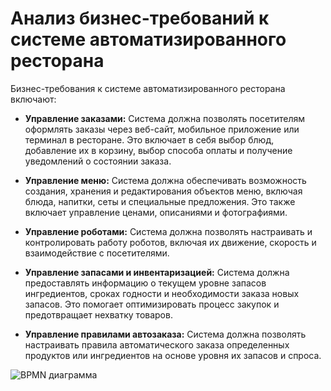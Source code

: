 # Анализ бизнес-требований к системе автоматизированного ресторана

Бизнес-требования к системе автоматизированного ресторана включают:

- **Управление заказами:** 
   Система должна позволять посетителям оформлять заказы через веб-сайт, мобильное приложение или терминал в ресторане. Это включает в себя выбор блюд, добавление их в корзину, выбор способа оплаты и получение уведомлений о состоянии заказа.

- **Управление меню:** 
   Система должна обеспечивать возможность создания, хранения и редактирования объектов меню, включая блюда, напитки, сеты и специальные предложения. Это также включает управление ценами, описаниями и фотографиями.

- **Управление роботами:** 
   Система должна позволять настраивать и контролировать работу роботов, включая их движение, скорость и взаимодействие с посетителями.

- **Управление запасами и инвентаризацией:** 
   Система должна предоставлять информацию о текущем уровне запасов ингредиентов, сроках годности и необходимости заказа новых запасов. Это помогает оптимизировать процесс закупок и предотвращает нехватку товаров.

- **Управление правилами автозаказа:** 
   Система должна позволять настраивать правила автоматического заказа определенных продуктов или ингредиентов на основе уровня их запасов и спроса.

 ![BPMN диаграмма](diagrams/include/bpmn.svg)
